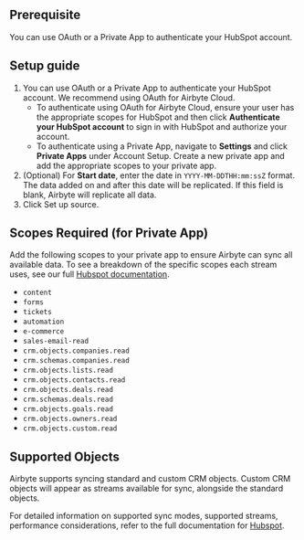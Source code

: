 ## Prerequisite

You can use OAuth or a Private App to authenticate your HubSpot account.

## Setup guide

1. You can use OAuth or a Private App to authenticate your HubSpot account. We recommend using OAuth for Airbyte Cloud.
   * To authenticate using OAuth for Airbyte Cloud, ensure your user has the appropriate scopes for HubSpot and then click **Authenticate your HubSpot account** to sign in with HubSpot and authorize your account.
   * To authenticate using a Private App, navigate to **Settings** and click **Private Apps** under Account Setup. Create a new private app and add the appropriate scopes to your private app.
2. (Optional) For **Start date**, enter the date in `YYYY-MM-DDTHH:mm:ssZ` format. The data added on and after this date will be replicated. If this field is blank, Airbyte will replicate all data.
3. Click Set up source.

## Scopes Required (for Private App)
Add the following scopes to your private app to ensure Airbyte can sync all available data. To see a breakdown of the specific scopes each stream uses, see our full [Hubspot documentation](https://docs.airbyte.com/integrations/sources/hubspot/).

* `content`
* `forms`
* `tickets`
* `automation`
* `e-commerce`
* `sales-email-read`
* `crm.objects.companies.read`
* `crm.schemas.companies.read`
* `crm.objects.lists.read`
* `crm.objects.contacts.read`
* `crm.objects.deals.read`
* `crm.schemas.deals.read`
* `crm.objects.goals.read`
* `crm.objects.owners.read`
* `crm.objects.custom.read`

## Supported Objects
Airbyte supports syncing standard and custom CRM objects. Custom CRM objects will appear as streams available for sync, alongside the standard objects.

For detailed information on supported sync modes, supported streams, performance considerations, refer to the full documentation for [Hubspot](https://docs.airbyte.com/integrations/sources/hubspot/).
